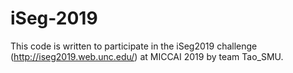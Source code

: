 **iSeg-2019**
===================================
This code is written to participate in the iSeg2019 challenge (http://iseg2019.web.unc.edu/) at MICCAI 2019 by team Tao_SMU.
